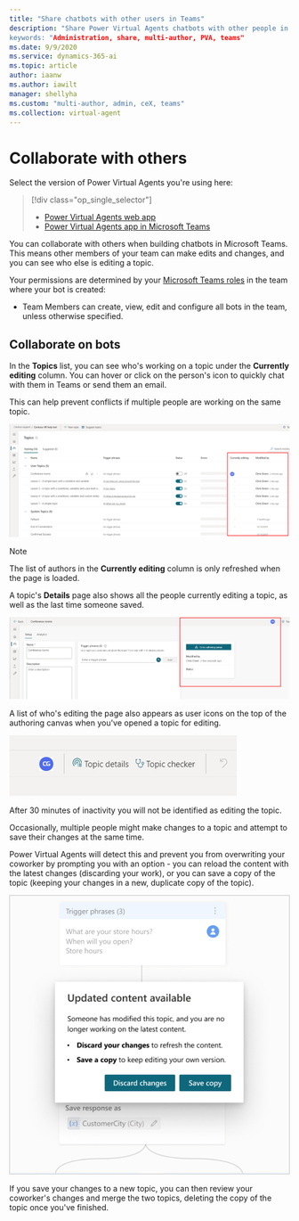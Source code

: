 ```yaml
---
title: "Share chatbots with other users in Teams"
description: "Share Power Virtual Agents chatbots with other people in your group.
keywords: "Administration, share, multi-author, PVA, teams"
ms.date: 9/9/2020
ms.service: dynamics-365-ai
ms.topic: article
author: iaanw
ms.author: iawilt
manager: shellyha
ms.custom: "multi-author, admin, ceX, teams"
ms.collection: virtual-agent
---
```


# Collaborate with others 

Select the version of Power Virtual Agents you're using here:

> [!div class="op_single_selector"]
> - [Power Virtual Agents web app](../admin-share-bots.md)
> - [Power Virtual Agents app in Microsoft Teams](admin-share-bots-teams.md)


You can collaborate with others when building chatbots in Microsoft Teams. This means other members of your team can make edits and changes, and you can see who else is editing a topic.

Your permissions are determined by your [Microsoft Teams roles](/microsoftteams/assign-roles-permissions) in the team where your bot is created: 
- Team Members can create, view, edit and configure all bots in the team, unless otherwise specified.




## Collaborate on bots

In the **Topics** list, you can see who's working on a topic under the **Currently editing** column. You can hover or click on the person's icon to quickly chat with them in Teams or send them an email. 

This can help prevent conflicts if multiple people are working on the same topic.

![Screenshot showing the Power Virtual Agents list of topics with the Currently editing column highlighted](media/sharing-multi-authors-teams.png)

>[!NOTE]
>The list of authors in the **Currently editing** column is only refreshed when the page is loaded.

A topic's **Details** page also shows all the people currently editing a topic, as well as the last time someone saved.

![Screenshot of a topic's details page on the properties pane with the Modified by section on the right highlighted](media/sharing-multi-details-teams.png)

A list of who's editing the page also appears as user icons on the top of the authoring canvas when you've opened a topic for editing.

![Screenshot of a topic being edited with user profile pictures appearing on the top menu bar](media/sharing-multi-editing-teams.png)

After 30 minutes of inactivity you will not be identified as editing the topic.

Occasionally, multiple people might make changes to a topic and attempt to save their changes at the same time.

Power Virtual Agents will detect this and prevent you from overwriting your coworker by prompting you with an option - you can reload the content with the latest changes (discarding your work), or you can save a copy of the topic (keeping your changes in a new, duplicate copy of the topic). 

![Screenshot showing a prompt that says Updated content available and gives you options to discard your changes or save a copy](media/sharing-multi-conflict-teams.png)

If you save your changes to a new topic, you can then review your coworker's changes and merge the two topics, deleting the copy of the topic once you've finished.
